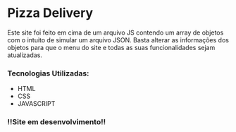 # Pizza Delivery

Este site foi feito em cima de um arquivo JS contendo um array de objetos com o intuito de simular um arquivo JSON. Basta alterar as informações dos objetos para que o menu do site e todas as suas funcionalidades sejam atualizadas.

### Tecnologias Utilizadas:
<ul>
  <li>HTML</li>
  <li>CSS</li>
  <li>JAVASCRIPT</li>
</ul>

### !!Site em desenvolvimento!!
